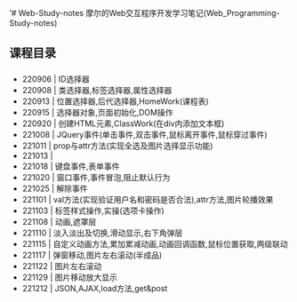 ‘# Web-Study-notes
摩尔的Web交互程序开发学习笔记(Web_Programming-Study-notes)

## 课程目录
###
* 220906 | ID选择器
* 220908 | 类选择器,标签选择器,属性选择器
* 220913 | 位置选择器,后代选择器,HomeWork(课程表)
* 220915 | 选择器对象,页面初始化,DOM操作
* 220920 | 创建HTML元素,ClassWork(在div内添加文本框)
* 221008 | JQuery事件(单击事件,双击事件,鼠标离开事件,鼠标穿过事件)
* 221011 | prop与attr方法(实现全选及图片选择显示功能)
* 221013 | 
* 221018 | 键盘事件,表单事件
* 221020 | 窗口事件,事件冒泡,阻止默认行为
* 221025 | 解除事件
* 221101 | val方法(实现验证用户名和密码是否合法),attr方法,图片轮播效果
* 221103 | 标签样式操作,实操(选项卡操作)
* 221108 | 动画,遮罩层
* 221110 | 淡入淡出及切换,滑动显示,右下角弹层
* 221115 | 自定义动画方法,累加累减动画,动画回调函数,鼠标位置获取,两级联动
* 221117 | 弹窗移动,图片左右滚动(半成品)
* 221122 | 图片左右滚动
* 221129 | 图片移动放大显示
* 221212 | JSON,AJAX,load方法,get&post